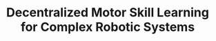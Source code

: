 ---
layout: default
title: 'Decentralized Motor Skill Learning for Complex Robotic Systems'
authors: Yanjiang Guo*, Zheyuan Jiang*, <strong>Yen-Jen Wang</strong>, Jingyue Gao, Jianyu Chen
publication: In IEEE Robotics and Automation Letters (RAL) 2023
year: 2023.07
pdf: https://arxiv.org/pdf/2306.17411.pdf
code: ''
project_page: ''
youtube: https://www.youtube.com/watch?v=q48J0GVxmSg
official_link: https://arxiv.org/abs/2306.17411
---